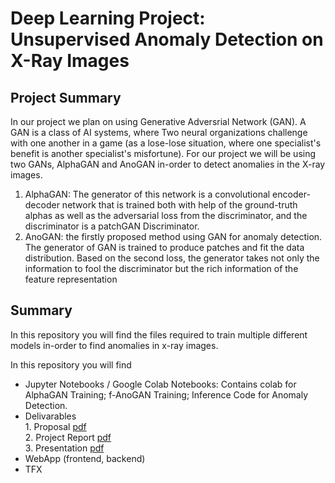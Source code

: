 # Deep Learning Project: Unsupervised Anomaly Detection on X-Ray Images
## Project Summary
In our project we plan on using Generative Adversrial Network (GAN). A GAN is a class of AI systems, where Two neural organizations challenge with one another in a game (as a lose-lose situation, where one specialist's benefit is another specialist's misfortune). For our project we will be using two GANs, AlphaGAN and AnoGAN in-order to detect anomalies in the X-ray images. 
1. AlphaGAN: The generator of this network is a convolutional encoder-decoder network that is trained both with help of the ground-truth alphas as well as the adversarial loss from the discriminator, and the discriminator is a patchGAN Discriminator.
2. AnoGAN: the firstly proposed method using GAN for anomaly detection. The generator of GAN is trained to produce patches and fit the data distribution. Based on the second loss, the generator takes not only the information to fool the discriminator but the rich information of the feature representation         

## Summary
In this repository you will find the files required to train multiple different models in-order to find anomalies in x-ray images.

In this repository you will find
  - Jupyter Notebooks / Google Colab Notebooks: Contains colab for AlphaGAN Training; f-AnoGAN Training; Inference Code for Anomaly Detection. 
  - Delivarables<br/>
         1. Proposal [pdf](https://github.com/plodha/CMPE-297-DeepLearning/blob/main/Deliverables/Project%20Proposal%20-%20TheMeanSquares.pdf)<br/>
         2. Project Report [pdf](https://github.com/plodha/CMPE-297-DeepLearning/blob/main/Deliverables/X-Ray%20Anomaly%20Detection%20Project%20Paper.pdf)<br/>
         3. Presentation [pdf](https://github.com/plodha/CMPE-297-DeepLearning/blob/main/Deliverables/CMPE%20297%20Deep%20Learning%20Project.pdf)<br/>
  - WebApp (frontend, backend)
  - TFX
